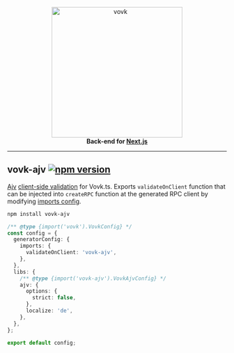 <p align="center">
  <a href="https://vovk.dev">
    <picture>
      <source width="300" media="(prefers-color-scheme: dark)" srcset="https://vovk.dev/vovk-logo-white.svg">
      <source width="300" media="(prefers-color-scheme: light)" srcset="https://vovk.dev/vovk-logo.svg">
      <img width="300" alt="vovk" src="https://vovk.dev/vovk-logo.svg">
    </picture>
  </a>
  <br>
  <strong>Back-end for <a href="https://nextjs.org/">Next.js</a></strong>
</p>

---

## vovk-ajv [![npm version](https://badge.fury.io/js/vovk-ajv.svg)](https://www.npmjs.com/package/vovk-ajv)

[Ajv](https://ajv.js.org/) [client-side validation](https://vovk.dev/validation/client) for Vovk.ts. Exports `validateOnClient` function that can be injected into `createRPC` function at the generated RPC client by modifying [imports config](https://vovk.dev/imports#validateonclient).

```sh
npm install vovk-ajv
```


```ts
/** @type {import('vovk').VovkConfig} */
const config = {
  generatorConfig: {
    imports: {
      validateOnClient: 'vovk-ajv',
    },
  },
  libs: {
    /** @type {import('vovk-ajv').VovkAjvConfig} */
    ajv: {
      options: {
        strict: false,
      },
      localize: 'de',
    },
  },
};
 
export default config;
```
